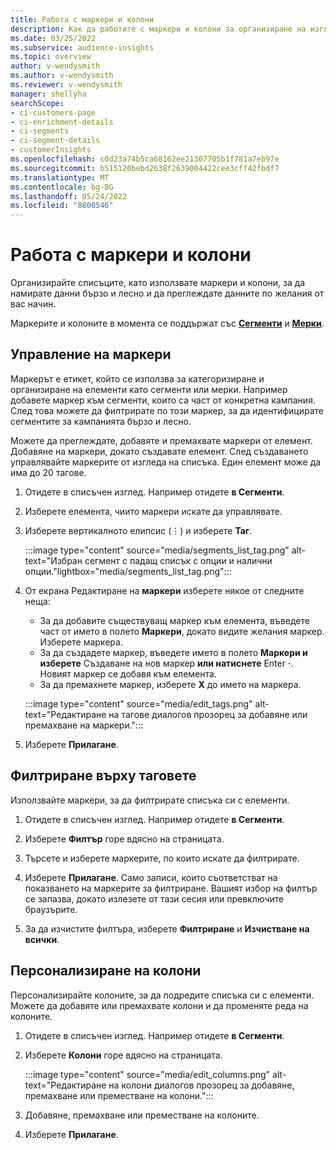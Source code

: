 ```yaml
---
title: Работа с маркери и колони
description: Как да работите с маркери и колони за организиране на изгледи на списъци
ms.date: 03/25/2022
ms.subservice: audience-insights
ms.topic: overview
author: v-wendysmith
ms.author: v-wendysmith
ms.reviewer: v-wendysmith
manager: shellyha
searchScope:
- ci-customers-page
- ci-enrichment-details
- ci-segments
- ci-segment-details
- customerInsights
ms.openlocfilehash: c0d23a74b5ca68162ee21307705b1f781a7eb97e
ms.sourcegitcommit: b515120bebd2638f2639004422cee3cff42fbdf7
ms.translationtype: MT
ms.contentlocale: bg-BG
ms.lasthandoff: 05/24/2022
ms.locfileid: "8800546"
---
```

# <a name="work-with-tags-and-columns"></a>Работа с маркери и колони

Организирайте списъците, като използвате маркери и колони, за да намирате данни бързо и лесно и да преглеждате данните по желания от вас начин.

Маркерите и колоните в момента се поддържат със **[Сегменти](segments.md)** и **[Мерки](measures.md)**.

## <a name="manage-tags"></a>Управление на маркери

Маркерът е етикет, който се използва за категоризиране и организиране на елементи като сегменти или мерки. Например добавете маркер към сегменти, които са част от конкретна кампания. След това можете да филтрирате по този маркер, за да идентифицирате сегментите за кампанията бързо и лесно.

Можете да преглеждате, добавяте и премахвате маркери от елемент. Добавяне на маркери, докато създавате елемент. След създаването управлявайте маркерите от изгледа на списъка. Един елемент може да има до 20 тагове.

1. Отидете в списъчен изглед. Например отидете **в Сегменти**.

1. Изберете елемента, чиито маркери искате да управлявате.

1. Изберете вертикалното елипсис (&vellip;) и изберете **Таг**.

   :::image type="content" source="media/segments_list_tag.png" alt-text="Избран сегмент с падащ списък с опции и налични опции."lightbox="media/segments_list_tag.png":::

1. От екрана Редактиране на **маркери** изберете някое от следните неща:

   - За да добавите съществуващ маркер към елемента, въведете част от името в полето **Маркери**, докато видите желания маркер. Изберете маркера.
   - За да създадете маркер, въведете името в полето **Маркери и изберете** Създаване на нов маркер **или натиснете** Enter **·**. Новият маркер се добавя към елемента.
   - За да премахнете маркер, изберете **X** до името на маркера.

   :::image type="content" source="media/edit_tags.png" alt-text="Редактиране на тагове диалогов прозорец за добавяне или премахване на маркери.":::

1. Изберете **Прилагане**.

## <a name="filter-on-tags"></a>Филтриране върху таговете

Използвайте маркери, за да филтрирате списъка си с елементи.

1. Отидете в списъчен изглед. Например отидете **в Сегменти**.

1. Изберете **Филтър** горе вдясно на страницата.

1. Търсете и изберете маркерите, по които искате да филтрирате.

1. Изберете **Прилагане**. Само записи, които съответстват на показването на маркерите за филтриране. Вашият избор на филтър се запазва, докато излезете от тази сесия или превключите браузърите.

1. За да изчистите филтъра, изберете **Филтриране** и **Изчистване на всички**.

## <a name="customize-columns"></a>Персонализиране на колони

Персонализирайте колоните, за да подредите списъка си с елементи. Можете да добавяте или премахвате колони и да променяте реда на колоните.

1. Отидете в списъчен изглед. Например отидете **в Сегменти**.

1. Изберете **Колони** горе вдясно на страницата.

   :::image type="content" source="media/edit_columns.png" alt-text="Редактиране на колони диалогов прозорец за добавяне, премахване или преместване на колони.":::

1. Добавяне, премахване или преместване на колоните.

1. Изберете **Прилагане**.
